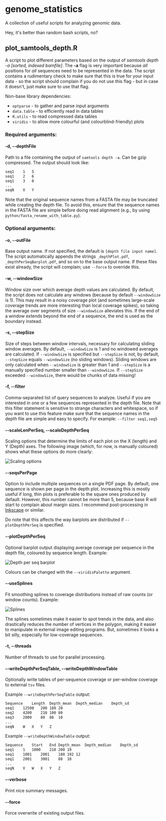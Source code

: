 # genome_statistics #
A collection of useful scripts for analyzing genomic data.

Hey, it's better than random bash scripts, no?

## plot_samtools_depth.R

A script to plot different parameters based on the output of *samtools depth -a [sorted, indexed bamfile]*. The **-a** flag is very important because *all* positions for *all* sequences need to be represented in the data. The script contains a rudimentary check to make sure that this is true for your input data - so the script should complain if you do not use this flag - but in case it doesn't, just make sure to use that flag.

Non-base library dependencies:
- `optparse` - to gather and parse input arguments
- `data.table` - to efficiently read in data tables
- `R.utils` - to read compressed data tables
- `viridis` - to allow more colourful (and colourblind-friendly) plots

### Required arguments:
#### -d, --depthFile
Path to a file containing the output of `samtools depth -a`. Can be gzip compressed. The output should look like:
```bash
seq1	1	5
seq1	2	6
seq1	3	0
...
seqN	X	Y
```
Note that the original sequence names from a FASTA file may be truncated while creating the depth file. To avoid this, ensure that the sequence names in the FASTA file are simple before doing read alignment (e.g., by using `python/fasta_rename_with_table.py`).

### Optional arguments:
#### -o, --outFile
Base output name. If not specified, the default is `[depth file input name]`. The script automatically appends the strings `_depthPlot.pdf`, `_depthPerSeqBarplot.pdf`, and so on to the base output name. If these files exist already, the script will complain; use `--force` to override this.

#### -w, --windowSize
Window size over which average depth values are calculated. By default, the script does not calculate any windows (because by default `--windowSize` is 1). This may result in a noisy coverage plot (and sometimes large-scale coverage trends are more interesting than local coverage spikes), so taking the average over segments of size `--windowSize` alleviates this. If the end of a window extends beyond the end of a sequence, the end is used as the boundary instead.

#### -s, --stepSize
Size of steps between window intervals, necessary for calculating sliding window averages. By default, `--windowSize` is 1 and no windowed averages are calculated. If `--windowSize` is specified but `--stepSize` is not, by default, `--stepSize` equals `--windowSize` (no sliding windows). Sliding windows are only calculated when `--windowSize` is greater than 1 and `--stepSize` is a manually specified number smaller than `--windowSize`. If `--stepSize` exceeded `--windowSize`, there would be chunks of data missing!

#### -f, --filter
Comma-separated list of query sequences to analyze. Useful if you are interested in one or a few sequences represented in the depth file. Note that this filter statement is sensitive to strange characters and whitespace, so if you want to use this feature make sure that the sequence names in the depth file are simple and easy to specify. For example: `--filter seq1,seq5`

#### --scaleLenPerSeq, --scaleDepthPerSeq
Scaling options that determine the limits of each plot on the X (length) and Y (Depth) axes. The following image (which, for now, is manually coloured) shows what these options do more clearly:

![Scaling options](https://raw.githubusercontent.com/mjmansfi/genomics_scripts/main/assets/plot_samtools_depth_scaling.png)

#### --seqsPerPage
Option to include multiple sequences on a single PDF page. By default, one sequence is shown per page in the depth plot. Increasing this is mostly useful if long, thin plots is preferable to the square ones produced by default. However, this number cannot be more than 5, because base R will start to complain about margin sizes. I recommend post-processing in [Inkscape](https://inkscape.org/) or similar.

Do note that this affects the way barplots are distributed if `--plotDepthPerSeq` is specified.

#### --plotDepthPerSeq
Optional barplot output displaying average coverage per sequence in the depth file, coloured by sequence length. Example:

![Depth per seq barplot](https://raw.githubusercontent.com/mjmansfi/genomics_scripts/main/assets/plot_samtools_depth_plotDepthPerSeq.png)

Colours can be changed with the `--viridisPalette` argument.

#### --useSplines
Fit smoothing splines to coverage distributions instead of raw counts (or window counts). Example:

![Splines](https://raw.githubusercontent.com/mjmansfi/genomics_scripts/main/assets/plot_samtools_depth_useSplines.png)

The splines sometimes make it easier to spot trends in the data, and also drastically reduces the number of vertices in the polygon, making it easier to manipulate in external image editing programs. But, sometimes it looks a bit silly, especially for low-coverage sequences.

#### -t, --threads
Number of threads to use for parallel processing.

#### --writeDepthPerSeqTable, --writeDepthWindowTable
Optionally write tables of per-sequence coverage or per-window coverage to external `tsv` files.

Example `--writeDepthPerSeqTable` output:
```bash
Sequence	Length	Depth_mean	Depth_median	Depth_sd
seq1	12500	200	180	20
seq2	4200	210	100	80
seq3	2000	80	88	10
...
seqN	W	X	Y	Z
```

Example `--writeDepthWindowTable` output:
```bash
Sequence	Start	End	Depth_mean	Depth_median	Depth_sd
seq1	1	1000	210	200	19
seq1	1001	2001	180	192	12
seq1	2001	3001	88	10
...
seqN	V	W	X	Y	Z

```

#### --verbose
Print nice summary messages.

#### --force
Force overwrite of existing output files.
